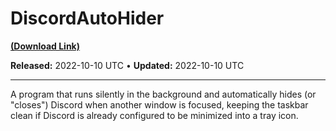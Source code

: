 # DiscordAutoHider

[**(Download Link)**](https://github.com/Expertcoderz/AHK-stuff/raw/main/DiscordAutoHider/DiscordAutoHider.exe)

**Released:** 2022-10-10 UTC • **Updated:** 2022-10-10 UTC

---

A program that runs silently in the background and automatically hides (or "closes") Discord when another window is focused, keeping the taskbar clean if
Discord is already configured to be minimized into a tray icon.
